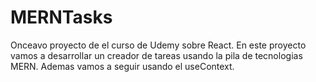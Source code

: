 # MERNTasks
Onceavo proyecto de el curso de Udemy sobre React. En este proyecto vamos a desarrollar un creador de tareas usando la pila de tecnologias MERN. Ademas vamos a seguir usando el useContext. 
